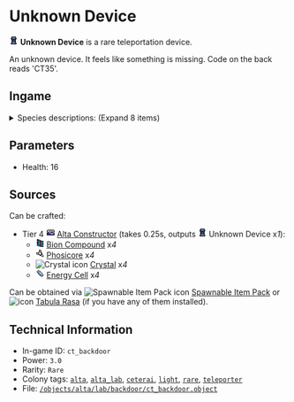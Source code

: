 # Unknown Device

<img src="https://raw.githubusercontent.com/Ceterai/Enternia/main/objects/alta/lab/backdoor/icon.png" alt="Unknown Device icon" loading="lazy" height="16px" width="auto" /> **Unknown Device** is a rare teleportation device.

An unknown device. It feels like something is missing. Code on the back reads 'CT35'.

## Ingame

<details markdown="1"><summary>Species descriptions: (Expand 8 items)</summary>

- Alta: ... Blocked. No cell, too.
- Apex: Unknown technology. Better be careful with it.
- Avian: What's this? Looks like a door!
- Floran: Floran found treasure! Or not...
- Glitch: Observing. A lonely tech in the middle of nowhere. I feel you.
- Human: Looks like a phone booth. Can I call Earth? ...
- Hylotl: There's a big slot on the back. What for?..
- Novakid: Is this an elevator? I feel not.

</details>

## Parameters

- Health: 16

## Sources

Can be crafted:

- Tier 4 ![ ](https://raw.githubusercontent.com/Ceterai/Enternia/main/objects/alta/crafting/constructor/icon4.png) [Alta Constructor](https://ceterai.github.io/MyEnternia/Wiki/AltaConstructor) (takes 0.25s, outputs <img src="https://raw.githubusercontent.com/Ceterai/Enternia/main/objects/alta/lab/backdoor/icon.png" alt="Unknown Device icon" loading="lazy" height="16px" width="auto" /> Unknown Device x*1*):
  - <img src="https://raw.githubusercontent.com/Ceterai/Enternia/main/items/generic/crafting/alta/bion.png" alt="Bion Compound icon" loading="lazy" height="16px" width="auto" /> [Bion Compound](https://ceterai.github.io/MyEnternia/Wiki/BionCompound) x*4*
  - <img src="https://raw.githubusercontent.com/Ceterai/Enternia/main/items/generic/crafting/alta/phosicore.png" alt="Phosicore icon" loading="lazy" height="16px" width="auto" /> [Phosicore](https://ceterai.github.io/MyEnternia/Wiki/Phosicore) x*4*
  - <img src="https://starbounder.org/mediawiki/images/3/31/Crystal.png" alt="Crystal icon" loading="lazy" height="16px" width="12px" /> [Crystal](https://starbounder.org/Crystal) x*4*
  - <img src="https://raw.githubusercontent.com/Ceterai/Enternia/main/items/generic/crafting/alta/energy_cell.png" alt="Energy Cell icon" loading="lazy" height="16px" width="auto" /> [Energy Cell](https://ceterai.github.io/MyEnternia/Wiki/EnergyCell) x*4*

Can be obtained via <img src="https://raw.githubusercontent.com/Silverfeelin/Starbound-SpawnableItemPack/master/interface/sip/iconSmall.png" alt="Spawnable Item Pack icon" width="18" height="14"/> [Spawnable Item Pack](https://steamcommunity.com/sharedfiles/filedetails/?id=733665104) or <img src="https://steamuserimages-a.akamaihd.net/ugc/263843960696222713/3EC9A7C005541F7D577EBCB8C5736B4EFC9973D6/" alt="icon" width="8" height="12"/> [Tabula Rasa](https://community.playstarbound.com/resources/the-tabula-rasa.3222/) (if you have any of them installed).

## Technical Information

- In-game ID: `ct_backdoor`
- Power: `3.0`
- Rarity: `Rare`
- Colony tags: [`alta`](https://ceterai.github.io/MyEnternia/Wiki/Tags/Alta), [`alta_lab`](https://ceterai.github.io/MyEnternia/Wiki/Tags/AltaLab), [`ceterai`](https://ceterai.github.io/MyEnternia/Wiki/Tags/Ceterai), [`light`](https://ceterai.github.io/MyEnternia/Wiki/Tags/Light), [`rare`](https://ceterai.github.io/MyEnternia/Wiki/Tags/Rare), [`teleporter`](https://ceterai.github.io/MyEnternia/Wiki/Tags/Teleporter)
- File: [`/objects/alta/lab/backdoor/ct_backdoor.object`](https://github.com/Ceterai/Enternia/blob/main/objects/alta/lab/backdoor/ct_backdoor.object)
